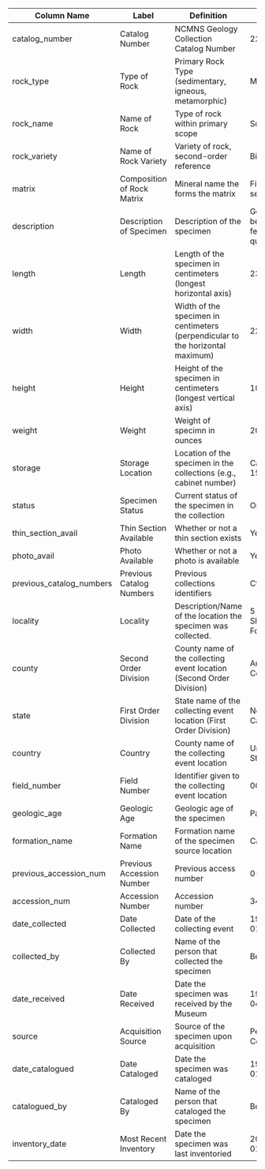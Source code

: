 | Column Name                | Label                      | Definition                                                                     | Example                         | DWC Term                |
| -------------------------- | -------------------------- | ------------------------------------------------------------------------------ | ------------------------------- | ----------------------- |
| catalog\_number            | Catalog Number             | NCMNS Geology Collection Catalog Number                                        | 22                              | dwc:catalogNumber       |
| rock\_type                 | Type of Rock               | Primary Rock Type (sedimentary, igneous, metamorphic)                          | Metemorphic                     |                         |
| rock\_name                 | Name of Rock               | Type of rock within primary scope                                              | Schist                          |                         |
| rock\_variety              | Name of Rock Variety       | Variety of rock, second-order reference                                        | Biotite Schist                  |                         |
| matrix                     | Composition of Rock Matrix | Mineral name the forms the matrix                                              | Fine-grained sedimentary        |                         |
| description                | Description of Specimen    | Description of the specimen                                                    | Gold-bearing ferruginous quartz |                         |
| length                     | Length                     | Length of the specimen in centimeters (longest horizontal axis)                | 23                              | dwc:MeasurementOrFact   |
| width                      | Width                      | Width of the specimen in centimeters (perpendicular to the horizontal maximum) | 22                              | dwc:MeasurementOrFact   |
| height                     | Height                     | Height of the specimen in centimeters (longest vertical axis)                  | 10                              | dwc:MeasurementOrFact   |
| weight                     | Weight                     | Weight of specimn in ounces                                                    | 20                              | dwc:MeasurementOrFact   |
| storage                    | Storage Location           | Location of the specimen in the collections (e.g., cabinet number)             | Cabinet 12-15-64                | dwc:occurrenceRemarks   |
| status                     | Specimen Status            | Current status of the specimen in the collection                               | On Loan                         | dwc:disposition         |
| thin\_section\_avail       | Thin Section Available     | Whether or not a thin section exists                                           | Yes                             |                         |
| photo\_avail               | Photo Available            | Whether or not a photo is available                                            | Yes                             |                         |
| previous\_catalog\_numbers | Previous Catalog Numbers   | Previous collections identifiers                                               | Cfm 2040                        | dwc:otherCatalogNumbers |
| locality                   | Locality                   | Description/Name of the location the specimen was collected.                   | 5 mi E of Sherrill's Ford       |                         |
| county                     | Second Order Division      | County name of the collecting event location (Second Order Division)           | Anderson County                 | dwc:county              |
| state                      | First Order Division       | State name of the collecting event location (First Order Division)             | North Carolina                  | dwc:stateProvince       |
| country                    | Country                    | County name of the collecting event location                                   | United States                   | dwc:country             |
| field\_number              | Field Number               | Identifier given to the collecting event location                              | 00-09-20A                       | dwc:fieldNumber         |
| geologic\_age              | Geologic Age               | Geologic age of the specimen                                                   | Paleozonic                      |                         |
| formation\_name            | Formation Name             | Formation name of the specimen source location                                 | Castle Hayne                    | dwc:formation           |
| previous\_accession\_num   | Previous Accession Number  | Previous access number                                                         | 0-6-11                          |                         |
| accession\_num             | Accession Number           | Accession number                                                               | 3400                            |                         |
| date\_collected            | Date Collected             | Date of the collecting event                                                   | 1980-10-01                      | dwc:eventDate           |
| collected\_by              | Collected By               | Name of the person that collected the specimen                                 | Ben Norton                      |                         |
| date\_received             | Date Received              | Date the specimen was received by the Museum                                   | 1982-11-04                      |                         |
| source                     | Acquisition Source         | Source of the specimen upon acquisition                                        | Personal Collection             |                         |
| date\_catalogued           | Date Cataloged             | Date the specimen was cataloged                                                | 1982-12-01                      |                         |
| catalogued\_by             | Cataloged By               | Name of the person that cataloged the specimen                                 | Ben Norton                      |                         |
| inventory\_date            | Most Recent Inventory      | Date the specimen was last inventoried                                         | 2021-09-01                      |                         |
